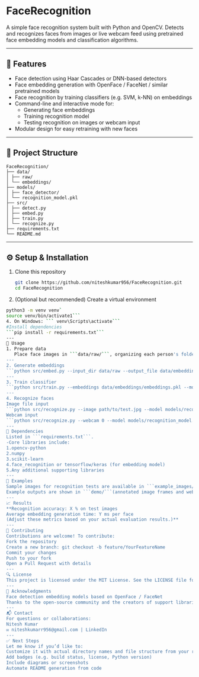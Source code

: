 # FaceRecognition

A simple face recognition system built with Python and OpenCV. Detects and recognizes faces from images or live webcam feed using pretrained face embedding models and classification algorithms.

---

## 🚀 Features

- Face detection using Haar Cascades or DNN-based detectors  
- Face embedding generation with OpenFace / FaceNet / similar pretrained models  
- Face recognition by training classifiers (e.g. SVM, k-NN) on embeddings  
- Command-line and interactive mode for:
  - Generating face embeddings
  - Training recognition model
  - Testing recognition on images or webcam input  
- Modular design for easy retraining with new faces

---

## 📁 Project Structure
```
FaceRecognition/
├── data/
│ ├── raw/
│ └── embeddings/
├── models/
│ ├── face_detector/
│ └── recognition_model.pkl
├── src/
│ ├── detect.py
│ ├── embed.py
│ ├── train.py
│ └── recognize.py
├── requirements.txt
└── README.md
```
---

## ⚙️ Setup & Installation

1. Clone this repository  
   ```bash
   git clone https://github.com/niteshkumar956/FaceRecognition.git
   cd FaceRecognition
2. (Optional but recommended) Create a virtual environment
```bash
python3 -m venv venv`
source venv/bin/activate1```
4. On Windows: ``` venv\Scripts\activate```
#Install dependencies
```pip install -r requirements.txt```
---
🧠 Usage
1. Prepare data
   Place face images in ```data/raw/```, organizing each person's folder by name.
---
2. Generate embeddings
```python src/embed.py --input_dir data/raw --output_file data/embeddings/embeddings.pkl```
---
3. Train classifier
```python src/train.py --embeddings data/embeddings/embeddings.pkl --model_path models/recognition_model.pkl```
---
4. Recognize faces
Image file input
```python src/recognize.py --image path/to/test.jpg --model models/recognition_model.pkl```
Webcam input
```python src/recognize.py --webcam 0 --model models/recognition_model.pkl```
---
🧩 Dependencies
Listed in ```requirements.txt```.
-Core libraries include:
1.opencv-python
2.numpy
3.scikit-learn
4.face_recognition or tensorflow/keras (for embedding model)
5.Any additional supporting libraries
---
📂 Examples
Sample images for recognition tests are available in ```example_images/```.
Example outputs are shown in ```demo/```(annotated image frames and webcam screenshots).
---
📈 Results
**Recognition accuracy: X % on test images
Average embedding generation time: Y ms per face
(Adjust these metrics based on your actual evaluation results.)**
---
📝 Contributing
Contributions are welcome! To contribute:
Fork the repository
Create a new branch: git checkout -b feature/YourFeatureName
Commit your changes
Push to your fork
Open a Pull Request with details
---
🔍 License
This project is licensed under the MIT License. See the LICENSE file for details.
---
🙏 Acknowledgments
Face detection embedding models based on OpenFace / FaceNet
Thanks to the open-source community and the creators of support libraries
---
📬 Contact
For questions or collaborations:
Nitesh Kumar
✉️ niteshkumarr956@gmail.com | LinkedIn
---
✅ Next Steps
Let me know if you’d like to:
Customize it with actual directory names and file structure from your repo
Add badges (e.g. build status, license, Python version)
Include diagrams or screenshots
Automate README generation from code
